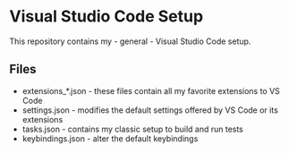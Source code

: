 # Visual Studio Code Setup #
This repository contains my - general - Visual Studio Code setup.

## Files ##

* extensions_*.json - these files contain all my favorite extensions to VS Code
* settings.json - modifies the default settings offered by VS Code or its extensions
* tasks.json - contains my classic setup to build and run tests
* keybindings.json - alter the default keybindings
